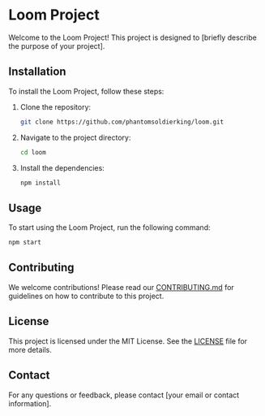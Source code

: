 # Loom Project

Welcome to the Loom Project! This project is designed to [briefly describe the purpose of your project].



## Installation

To install the Loom Project, follow these steps:

1. Clone the repository:
    ```bash
    git clone https://github.com/phantomsoldierking/loom.git
    ```
2. Navigate to the project directory:
    ```bash
    cd loom
    ```
3. Install the dependencies:
    ```bash
    npm install
    ```

## Usage

To start using the Loom Project, run the following command:
```bash
npm start
```

## Contributing

We welcome contributions! Please read our [CONTRIBUTING.md](CONTRIBUTING.md) for guidelines on how to contribute to this project.

## License

This project is licensed under the MIT License. See the [LICENSE](LICENSE) file for more details.

## Contact

For any questions or feedback, please contact [your email or contact information].
